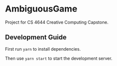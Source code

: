 # AmbiguousGame

Project for CS 4644 Creative Computing Capstone.

## Development Guide

First run `yarn` to install dependencies.

Then use `yarn start` to start the development server.
